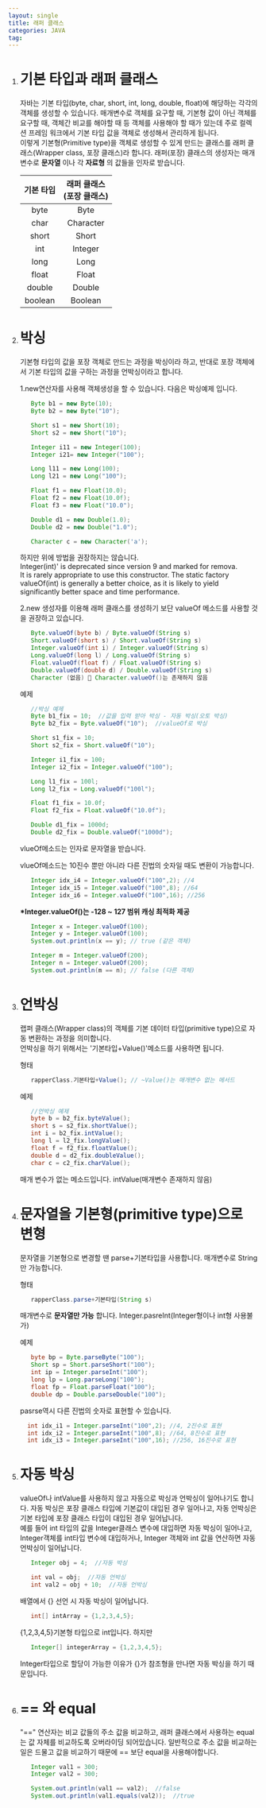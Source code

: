 ```yaml
---
layout: single
title: 래퍼 클래스
categories: JAVA
tag: 
---
```


1. # 기본 타입과 래퍼 클래스
   자바는 기본 타입(byte, char, short, int, long, double, float)에 해당하는 각각의 객체를 생성할 수 있습니다. 매개변수로 객체를 요구할 때, 기본형 값이 아닌 객체를 요구할 때, 객체간 비교를 해야할 때 등 객체를 사용해야 할 때가 있는데 주로 컬렉션 프레임 워크에서 기본 타입 값을 객체로 생성해서 관리하게 됩니다.   
   이렇게 기본형(Primitive type)을 객체로 생성할 수 있게 만드는 클래스를 래퍼 클래스(Wrapper class, 포장 클래스)라 합니다. 래퍼(포장) 클래스의 생성자는 매개변수로 __문자열__ 이나 각 __자료형__ 의 값들을 인자로 받습니다.   
   
   | 기본 타입 |래퍼 클래스<br>(포장 클래스)|
   |:-------:|:-------:|
   | byte | Byte |
   | char | Character |
   | short | Short |
   | int | Integer |
   | long | Long |
   | float | Float |
   | double | Double |
   | boolean | Boolean|

1. # 박싱
   기본형 타입의 값을 포장 객체로 만드는 과정을 박싱이라 하고, 반대로 포장 객체에서 기본 타입의 값을 구하는 과정을 언박싱이라고 합니다.   

   1.new연산자를 사용해 객체생성을 할 수 있습니다. 다음은 박싱예제 입니다.
   ```java
      Byte b1 = new Byte(10);
      Byte b2 = new Byte("10");

      Short s1 = new Short(10);
      Short s2 = new Short("10");

      Integer i11 = new Integer(100);
      Integer i21= new Integer("100");

      Long l11 = new Long(100);
      Long l21 = new Long("100");

      Float f1 = new Float(10.0);
      Float f2 = new Float(10.0f);
      Float f3 = new Float("10.0");

      Double d1 = new Double(1.0);
      Double d2 = new Double("1.0");

      Character c = new Character('a');
   ```   
   하지만 위에 방법을 권장하지는 않습니다.   
   Integer(int)' is deprecated since version 9 and marked for remova.      
   It is rarely appropriate to use this constructor. The static factory valueOf(int) is generally a better choice, as it is likely to yield significantly better space and time performance.   

   2.new 생성자를 이용해 래퍼 클래스를 생성하기 보단 valueOf 메소드를 사용할 것을 권장하고 있습니다.  

   ```java
      Byte.valueOf(byte b) / Byte.valueOf(String s)
      Short.valueOf(short s) / Short.valueOf(String s)
      Integer.valueOf(int i) / Integer.valueOf(String s)
      Long.valueOf(long l) / Long.valueOf(String s)
      Float.valueOf(float f) / Float.valueOf(String s)
      Double.valueOf(double d) / Double.valueOf(String s)
      Character (없음) 🚫 Character.valueOf()는 존재하지 않음
   ```

   예제   
   ```java
      //박싱 예제
      Byte b1_fix = 10;  //값을 입력 받아 박싱 - 자동 박싱(오토 박싱)
      Byte b2_fix = Byte.valueOf("10");  //valueOf로 박싱

      Short s1_fix = 10;
      Short s2_fix = Short.valueOf("10");

      Integer i1_fix = 100;
      Integer i2_fix = Integer.valueOf("100");

      Long l1_fix = 100l;
      Long l2_fix = Long.valueOf("100l");

      Float f1_fix = 10.0f;
      Float f2_fix = Float.valueOf("10.0f");

      Double d1_fix = 1000d;
      Double d2_fix = Double.valueOf("1000d");
   ```   
   vlueOf메소드는 인자로 문자열을 받습니다.   
   
   vlueOf메소드는 10진수 뿐만 아니라 다른 진법의 숫자일 때도 변환이 가능합니다.   
   ```java
      Integer idx_i4 = Integer.valueOf("100",2); //4
      Integer idx_i5 = Integer.valueOf("100",8); //64
      Integer idx_i6 = Integer.valueOf("100",16); //256
   ```   

   __*Integer.valueOf()는 -128 ~ 127 범위 캐싱 최적화 제공__   
   ```java
      Integer x = Integer.valueOf(100);
      Integer y = Integer.valueOf(100);
      System.out.println(x == y); // true (같은 객체)

      Integer m = Integer.valueOf(200);
      Integer n = Integer.valueOf(200);
      System.out.println(m == n); // false (다른 객체)
   ```   

1. # 언박싱
   랩퍼 클래스(Wrapper class)의 객체를 기본 데이터 타입(primitive type)으로 자동 변환하는 과정을 의미합니다.   
   언박싱을 하기 위해서는 '기본타입+Value()'메소드를 사용하면 됩니다.   

   형태   
   ```java
      rapperClass.기본타입+Value(); // ~Value()는 매개변수 없는 메서드
   ```   

   예제   
   ```java
      //언박싱 예제
      byte b = b2_fix.byteValue();
      short s = s2_fix.shortValue();
      int i = b2_fix.intValue();
      long l = l2_fix.longValue();
      float f = f2_fix.floatValue();
      double d = d2_fix.doubleValue();
      char c = c2_fix.charValue();
   ```   
   매개 변수가 없는 메소드입니다. intValue(매개변수 존재하지 않음)

1. # 문자열을 기본형(primitive type)으로 변형
   
   문자열을 기본형으로 변경할 땐 parse+기본타입을 사용합니다. 매개변수로 String만 가능합니다.   

   형태   
   ```java
      rapperClass.parse+기본타입(String s)
   ```   
   매개변수로 __문자열만 가능__ 합니다. Integer.pasreInt(Integer형이나 int형 사용불가)   

   예제   
   ```java
      byte bp = Byte.parseByte("100");
      Short sp = Short.parseShort("100");
      int ip = Integer.parseInt("100");
      long lp = Long.parseLong("100");
      float fp = Float.parseFloat("100");
      double dp = Double.parseDouble("100");
    ```   

    pasrse역시 다른 진법의 숫자로 표현할 수 있습니다.   
    ```java    
      int idx_i1 = Integer.parseInt("100",2); //4, 2진수로 표현
      int idx_i2 = Integer.parseInt("100",8); //64, 8진수로 표현
      int idx_i3 = Integer.parseInt("100",16); //256, 16진수로 표현
   ```
1. # 자동 박싱
   valueOf나 intValue를 사용하지 않고 자동으로 박싱과 언박싱이 일어나기도 합니다. 자동 박싱은 포장 클래스 타입에 기본값이 대입된 경우 일어나고, 자동 언박싱은 기본 타입에 포장 클래스 타입이 대입된 경우 일어납니다.   
   예를 들어 int 타입의 값을 Integer클래스 변수에 대입하면 자동 박싱이 일어나고, Integer객체를 int타입 변수에 대입하거나, Integer 객체와 int 값을 연산하면 자동 언박싱이 일어납니다.   
   ```java
      Integer obj = 4;  //자동 박싱

      int val = obj;  //자동 언박싱
      int val2 = obj + 10;  //자동 언박싱
   ```

   배열에서 {} 선언 시 자동 박싱이 일어납니다.
   ```java
      int[] intArray = {1,2,3,4,5};
   ```   
   {1,2,3,4,5}기본형 타입으로 int입니다. 하지만    
   
   ```java
      Integer[] integerArray = {1,2,3,4,5};
   ```   
   Integer타입으로 할당이 가능한 이유가 {}가 참조형을 만나면 자동 박싱을 하기 때문입니다.   

1. # == 와 equal
   "==" 연산자는 비교 값들의 주소 값을 비교하고, 래퍼 클래스에서 사용하는 equal는 값 자체를 비교하도록 오버라이딩 되어있습니다. 일반적으로 주소 값을 비교하는 일은 드물고 값을 비교하기 때문에 == 보단 equal을 사용해야합니다.   
   ```java
      Integer val1 = 300;
      Integer val2 = 300;

      System.out.println(val1 == val2);  //false
      System.out.println(val1.equals(val2));  //true
   ```